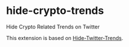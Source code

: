 # hide-crypto-trends

Hide Crypto Related Trends on Twitter

This extension is based on [Hide-Twitter-Trends](https://github.com/lucaswerkmeister/hide-twitter-trends/).
